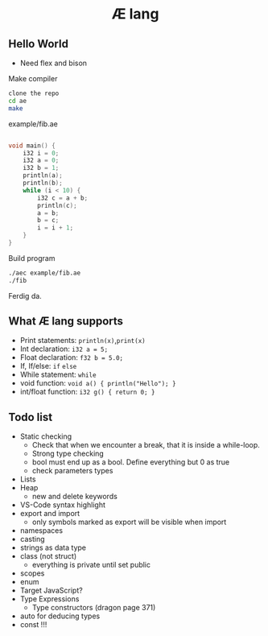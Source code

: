<div align="center">
    <h1>Æ lang</h1>
</div>

## Hello World

- Need flex and bison

Make compiler

```bash
clone the repo
cd ae
make
```

example/fib.ae

```c++

void main() {
    i32 i = 0;
    i32 a = 0;
    i32 b = 1;
    println(a);
    println(b);
    while (i < 10) {
        i32 c = a + b;
        println(c);
        a = b;
        b = c;
        i = i + 1;
    }
}
```

Build program

```bash
./aec example/fib.ae
./fib
```

Ferdig da.

## What Æ lang supports

- Print statements: `println(x)`,`print(x)`
- Int declaration: `i32 a = 5;`
- Float declaration: `f32 b = 5.0;`
- If, If/else: `if` `else`
- While statement: `while`
- void function: `void a() { println("Hello"); }`
- int/float function: `i32 g() { return 0; }`

## Todo list
* Static checking
    * Check that when we encounter a break, that it is inside a while-loop.
    * Strong type checking
    * bool must end up as a bool. Define everything but 0 as true
    * check parameters types
* Lists
* Heap
    * new and delete keywords
* VS-Code syntax highlight
* export and import
    * only symbols marked as export will be visible when import
* namespaces
* casting
* strings as data type
* class (not struct)
    * everything is private until set public
* scopes
* enum
* Target JavaScript?
* Type Expressions
    * Type constructors (dragon page 371)
* auto for deducing types
* const !!!